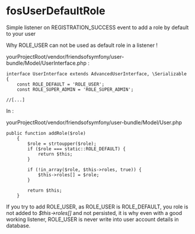 # fosUserDefaultRole
Simple listener on REGISTRATION_SUCCESS event to add a role by default to your user

Why ROLE_USER can not be used as default role in a listener !

yourProjectRoot/vendor/friendsofsymfony/user-bundle/Model/UserInterface.php :

```
interface UserInterface extends AdvancedUserInterface, \Serializable
{
    const ROLE_DEFAULT = 'ROLE_USER';
    const ROLE_SUPER_ADMIN = 'ROLE_SUPER_ADMIN';

//[...]
```

In :

yourProjectRoot/vendor/friendsofsymfony/user-bundle/Model/User.php

 

```
public function addRole($role)
    {
        $role = strtoupper($role);
        if ($role === static::ROLE_DEFAULT) {
            return $this;
        }

        if (!in_array($role, $this->roles, true)) {
            $this->roles[] = $role;
        }

        return $this;
    }
```


If you try to add ROLE_USER, as ROLE_USER is ROLE_DEFAULT, you role is not added to  *$this->roles[]* and not persisted, it is why even with a good working listener, ROLE_USER is never write into user account details in database.
